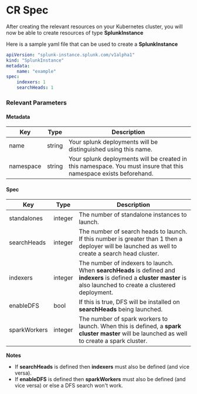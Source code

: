 # CR Spec

After creating the relevant resources on your Kubernetes cluster, you will now be able to create resources of type **SplunkInstance**

Here is a sample yaml file that can be used to create a **SplunkInstance**

```yaml
apiVersion: "splunk-instance.splunk.com/v1alpha1"
kind: "SplunkInstance"
metadata:
	name: "example"
spec:
	indexers: 1
	searchHeads: 1
```

### Relevant Parameters

#### Metadata
| Key | Type | Description |
| - | - | - |
| name | string | Your splunk deployments will be distinguished using this name. |
| namespace | string | Your splunk deployments will be created in this namespace. You must insure that this namespace exists beforehand. |

#### Spec
| Key | Type | Description |
| - | - | - |
| standalones | integer | The number of standalone instances to launch. |
| searchHeads | integer | The number of search heads to launch. If this number is greater than 1 then a deployer will be launched as well to create a search head cluster. |
| indexers | integer | The number of indexers to launch. When **searchHeads** is defined and **indexers** is defined a **cluster master** is also launched to create a clustered deployment. |
| enableDFS | bool | If this is true, DFS will be installed on **searchHeads** being launched. |
| sparkWorkers | integer | The number of spark workers to launch. When this is defined, a **spark cluster master** will be launched as well to create a spark cluster. |

**Notes**
+ If **searchHeads** is defined then **indexers** must also be defined (and vice versa).
+ If **enableDFS** is defined then **sparkWorkers** must also be defined (and vice versa) or else a DFS search won't work.
